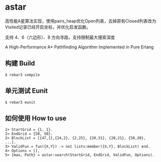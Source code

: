 astar
=====

高性能A星算法实现，使用pairs_heap优化Open列表，去掉原有Closed列表改为Visited记录已经开启坐标，并优化启发函数。

支持 4、6（六边形）、8 方向寻路，支持限制最大搜索深度

A High-Performance A* Pathfinding Algorithm Implemented in Pure Erlang

构建 Build
-----

    $ rebar3 compile

单元测试 Eunit
----

    $ rebar3 eunit

如何使用 How to use
-----

    1> StartGrid = {1, 1}.
    2> EndGrid = {50, 50}.
    2> BlockList = [{47,1},{24,2}, {2,25}, {20,31}, {20,21}, {50,20}, ...].
    3> ValidFun = fun({X,Y}) -> not lists:member({X,Y}, BlockList) end.
    4> Options = [],
    5> {max, Path} = astar:search(StartGrid, EndGrid, ValidFun, Options).
